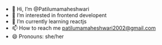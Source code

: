 - 👋 Hi, I’m @Patilumamaheshwari
- 👀 I’m interested in frontend developent
- 🌱 I’m currently learning reactjs
- 📫 How to reach me patilumamaheshwari2002@gmail.com
- 😄 Pronouns: she/her

<!---
Patilumamaheshwari/Patilumamaheshwari is a ✨ special ✨ repository because its `README.md` (this file) appears on your GitHub profile.
You can click the Preview link to take a look at your changes.
--->
